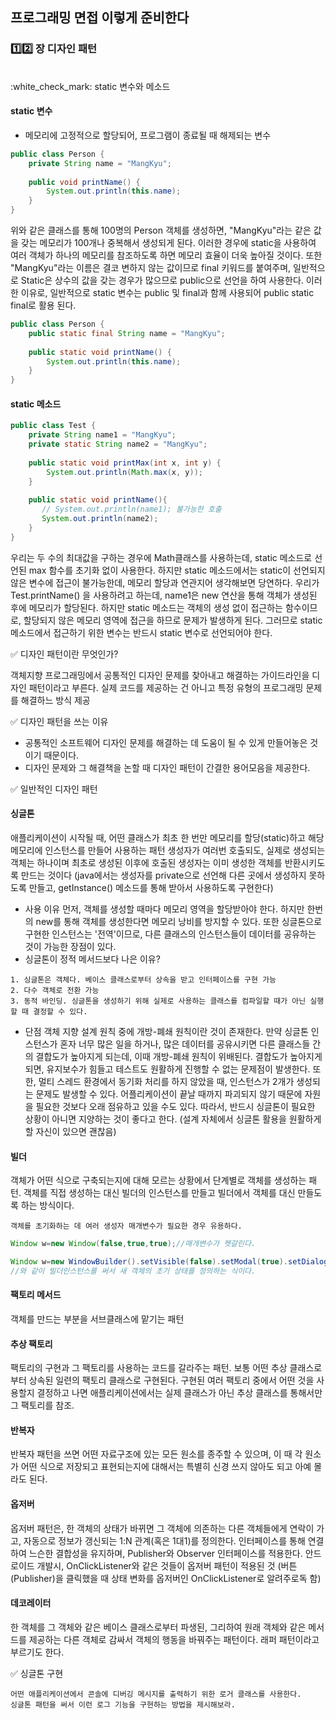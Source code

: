 ## 프로그래밍 면접 이렇게 준비한다

### :one::two: 장 디자인 패턴

<br>
:white_check_mark: static 변수와 메소드<br>

#### static 변수 <br>
- 메모리에 고정적으로 할당되어, 프로그램이 종료될 때 해제되는 변수
```java
public class Person {
    private String name = "MangKyu";
	    
	public void printName() {
	    System.out.println(this.name);
	}
}
```
위와 같은 클래스를 통해 100명의 Person 객체를 생성하면, "MangKyu"라는 같은 값을 갖는 메모리가 100개나 중복해서 생성되게 된다. 이러한 경우에 static을 사용하여 여러 객체가 하나의 메모리를 참조하도록 하면 메모리 효율이 더욱 높아질 것이다. 또한 "MangKyu"라는 이름은 결코 변하지 않는 값이므로 final 키워드를 붙여주며, 일반적으로 Static은 상수의 값을 갖는 경우가 많으므로 public으로 선언을 하여 사용한다. 이러한 이유로, 일반적으로 static 변수는 public 및 final과 함께 사용되어 public static final로 활용 된다.
```java
public class Person {
    public static final String name = "MangKyu";
         
    public static void printName() {
        System.out.println(this.name);
    }
}
```

#### static 메소드 <br>
```java
public class Test {
    private String name1 = "MangKyu";
    private static String name2 = "MangKyu";
 
    public static void printMax(int x, int y) {
        System.out.println(Math.max(x, y));
    }
         
    public static void printName(){
       // System.out.println(name1); 불가능한 호출
       System.out.println(name2);
    }
}
```
우리는 두 수의 최대값을 구하는 경우에 Math클래스를 사용하는데, static 메소드로 선언된 max 함수를 초기화 없이 사용한다. 하지만 static 메소드에서는 static이 선언되지 않은 변수에 접근이 불가능한데, 메모리 할당과 연관지어 생각해보면 당연하다. 우리가 Test.printName() 을 사용하려고 하는데, name1은 new 연산을 통해 객체가 생성된 후에 메모리가 할당된다. 하지만 static 메소드는 객체의 생성 없이 접근하는 함수이므로, 할당되지 않은 메모리 영역에 접근을 하므로 문제가 발생하게 된다. 그러므로 static 메소드에서 접근하기 위한 변수는 반드시 static 변수로 선언되어야 한다.


:white_check_mark: 디자인 패턴이란 무엇인가?

객체지향 프로그래밍에서 공통적인 디자인 문제를 찾아내고 해결하는 가이드라인을 디자인 패턴이라고 부른다. 실제 코드를 제공하는 건 아니고 특정 유형의 프로그래밍 문제를 해결하느 방식 제공

:white_check_mark: 디자인 패턴을 쓰는 이유

- 공통적인 소프트웨어 디자인 문제를 해결하는 데 도움이 될 수 있게 만들어놓은 것이기 때문이다.
- 디자인 문제와 그 해결책을 논할 때 디자인 패턴이 간결한 용어모음을 제공한다.

:white_check_mark: 일반적인 디자인 패턴

#### 싱글톤
애플리케이션이 시작될 때, 어떤 클래스가 최초 한 번만 메모리를 할당(static)하고 해당 메모리에 인스턴스를 만들어 사용하는 패턴
생성자가 여러번 호출되도, 실제로 생성되는 객체는 하나이며 최초로 생성된 이후에 호출된 생성자는 이미 생성한 객체를 반환시키도록 만드는 것이다
(java에서는 생성자를 private으로 선언해 다른 곳에서 생성하지 못하도록 만들고, getInstance() 메소드를 통해 받아서 사용하도록 구현한다)
- 사용 이유
먼저, 객체를 생성할 때마다 메모리 영역을 할당받아야 한다. 하지만 한번의 new를 통해 객체를 생성한다면 메모리 낭비를 방지할 수 있다.
또한 싱글톤으로 구현한 인스턴스는 '전역'이므로, 다른 클래스의 인스턴스들이 데이터를 공유하는 것이 가능한 장점이 있다.
- 싱글톤이 정적 메서드보다 나은 이유?
```
1. 싱글톤은 객체다. 베이스 클래스로부터 상속을 받고 인터페이스를 구현 가능
2. 다수 객체로 전환 가능
3. 동적 바인딩. 싱글톤을 생성하기 위해 실제로 사용하는 클래스를 컴파일할 때가 아닌 실행할 때 결정할 수 있다.
```
- 단점
객체 지향 설계 원칙 중에 개방-폐쇄 원칙이란 것이 존재한다.
만약 싱글톤 인스턴스가 혼자 너무 많은 일을 하거나, 많은 데이터를 공유시키면 다른 클래스들 간의 결합도가 높아지게 되는데, 이때 개방-폐쇄 원칙이 위배된다.
결합도가 높아지게 되면, 유지보수가 힘들고 테스트도 원활하게 진행할 수 없는 문제점이 발생한다.
또한, 멀티 스레드 환경에서 동기화 처리를 하지 않았을 때, 인스턴스가 2개가 생성되는 문제도 발생할 수 있다.
어플리케이션이 끝날 때까지 파괴되지 않기 때문에 자원을 필요한 것보다 오래 점유하고 있을 수도 있다.
따라서, 반드시 싱글톤이 필요한 상황이 아니면 지양하는 것이 좋다고 한다. (설계 자체에서 싱글톤 활용을 원활하게 할 자신이 있으면 괜찮음)

#### 빌더
객체가 어떤 식으로 구축되는지에 대해 모르는 상황에서 단계별로 객체를 생성하는 패턴. 객체를 직접 생성하는 대신 빌더의 인스턴스를 만들고 빌더에서 객체를 대신 만들도록 하는 방식이다.
```
객체를 초기화하는 데 여러 생성자 매개변수가 필요한 경우 유용하다.
```

```java
Window w=new Window(false,true,true);//매개변수가 헷갈린다.
```
```java
Window w=new WindowBuilder().setVisible(false).setModal(true).setDialog(true).build();
//와 같이 빌더인스턴스를 써서 새 객체의 초기 상태를 정의하는 식이다.
```

#### 팩토리 메서드
객체를 만드는 부분을 서브클래스에 맡기는 패턴

#### 추상 팩토리
팩토리의 구현과 그 팩토리를 사용하는 코드를 갈라주는 패턴. 보통 어떤 추상 클래스로부터 상속된 일련의 팩토리 클래스로 구현된다. 구현된 여러 팩토리 중에서 어떤 것을 사용할지 결정하고 나면 애플리케이션에서는 실제 클래스가 아닌 추상 클래스를 통해서만 그 팩토리를 참조.

#### 반복자
반복자 패턴을 쓰면 어떤 자료구조에 있는 모든 원소를 종주할 수 있으며, 이 때 각 원소가 어떤 식으로 저장되고 표현되는지에 대해서는 특별히 신경 쓰지 않아도 되고 아예 몰라도 된다.

#### 옵저버
옵저버 패턴은, 한 객체의 상태가 바뀌면 그 객체에 의존하는 다른 객체들에게 연락이 가고, 자동으로 정보가 갱신되는 1:N 관계(혹은 1대1)를 정의한다.
인터페이스를 통해 연결하여 느슨한 결합성을 유지하며, Publisher와 Observer 인터페이스를 적용한다.
안드로이드 개발시, OnClickListener와 같은 것들이 옵저버 패턴이 적용된 것 (버튼(Publisher)을 클릭했을 때 상태 변화를 옵저버인 OnClickListener로 알려주로독 함)

#### 데코레이터
한 객체를 그 객체와 같은 베이스 클래스로부터 파생된, 그리하여 원래 객체와 같은 메서드를 제공하는 다른 객체로 감싸서 객체의 행동을 바꿔주는 패턴이다.
래퍼 패턴이라고 부르기도 한다.

:white_check_mark: 싱글톤 구현
```
어떤 애플리케이션에서 콘솔에 디버깅 메시지를 출력하기 위한 로거 클래스를 사용한다. 
싱글톤 패턴을 써서 이런 로그 기능을 구현하는 방법을 제시해보라.
```
